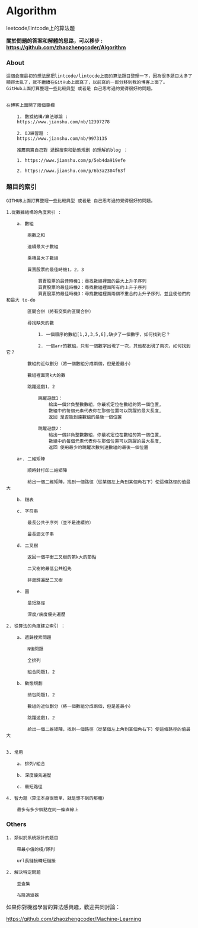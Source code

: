 # Algorithm
leetcode/lintcode上的算法題

**關於問題的答案和解體的思路，可以移步 :  https://github.com/zhaozhengcoder/Algorithm**

### About 

    這個倉庫最初的想法是把lintcode/lintocde上面的算法題目整理一下，因為很多題目太多了顯得太亂了，就不繼續在GitHub上面寫了，以前寫的一部分移到我的博客上面了。
    GitHub上面打算整理一些比較典型 或者是 自己思考過的覺得很好的問題。


    在博客上面開了兩個專欄

        1. 數據結構/算法導論 : 
        https://www.jianshu.com/nb/12397278

        2. OJ練習題 : 
        https://www.jianshu.com/nb/9973135

        推薦兩篇自己對 遞歸搜索和動態規劃 的理解的blog ：

        1. https://www.jianshu.com/p/5eb4da919efe

        2. https://www.jianshu.com/p/6b3a2304f63f



### 題目的索引
    GITHUB上面打算整理一些比較典型 或者是 自己思考過的覺得很好的問題。

    1.從數據結構的角度索引 :
        
        a. 數組

            兩數之和

            連續最大子數組

            乘積最大子數組

            買賣股票的最佳時機1，2，3

                買賣股票的最佳時機1：尋找數組裡面的最大上升子序列
                買賣股票的最佳時機2：尋找數組裡面所有的上升子序列
                買賣股票的最佳時機3：尋找數組裡面兩個不重合的上升子序列，並且使他們的和最大 to-do

            區間合併（將有交集的區間合併）

            尋找缺失的數

                1. 一個順序的數組[1,2,3,5,6],缺少了一個數字，如何找到它？

                2. 一個arr的數組，只有一個數字出現了一次，其他都出現了兩次，如何找到它？

            數組的近似劃分（將一個數組分成兩個，但是差最小）

            數組裡面第k大的數

            跳躍遊戲1，2

                跳躍遊戲1：
                    給出一個非負整數數組，你最初定位在數組的第一個位置,
                    數組中的每個元素代表你在那個位置可以跳躍的最大長度,
                    返回 是否能到達數組的最後一個位置

                跳躍遊戲2：
                    給出一個非負整數數組，你最初定位在數組的第一個位置,
                    數組中的每個元素代表你在那個位置可以跳躍的最大長度,　　　
                    返回 使用最少的跳躍次數到達數組的最後一個位置

        a+. 二維矩陣

            順時針打印二維矩陣

            給出一個二維矩陣，找到一個路徑（從某個左上角到某個角右下）使這條路徑的值最大        

        b. 鏈表

        c. 字符串

            最長公共子序列（並不是連續的）

            最長迴文子串

        d. 二叉樹

            返回一個平衡二叉樹的第k大的節點

            二叉樹的最低公共祖先

            非遞歸遍歷二叉樹

        e. 圖

            最短路徑

            深度/廣度優先遍歷

    2. 從算法的角度建立索引 ：

        a. 遞歸搜索問題

            N後問題

            全排列

            組合問題1，2

        b. 動態規劃 

            揹包問題1，2

            數組的近似劃分（將一個數組分成兩個，但是差最小）

            跳躍遊戲1，2

            給出一個二維矩陣，找到一個路徑（從某個左上角到某個角右下）使這條路徑的值最大 


    3. 常用

        a. 排列/組合

        b. 深度優先遍歷

        c. 最短路徑

    4. 智力題（算法本身很簡單，就是想不到的那種）

        最多有多少個點在同一條直線上


### Others

    1. 類似於系統設計的題目
        
        帶最小值的棧/隊列

        url長鏈接轉短鏈接

    2. 解決特定問題

        並查集

        布隆過濾器



如果你對機器學習的算法感興趣，歡迎共同討論：

https://github.com/zhaozhengcoder/Machine-Learning
